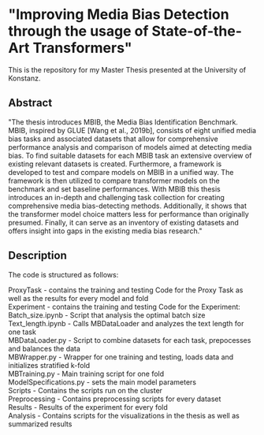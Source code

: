 # "Improving Media Bias Detection through the usage of State-of-the-Art Transformers"

This is the repository for my Master Thesis presented at the University of Konstanz. 

## Abstract

"The thesis introduces MBIB, the Media Bias Identification Benchmark. MBIB, inspired
by GLUE [Wang et al., 2019b], consists of eight unified media bias tasks and
associated datasets that allow for comprehensive performance analysis and comparison
of models aimed at detecting media bias. To find suitable datasets for each MBIB
task an extensive overview of existing relevant datasets is created. Furthermore, a
framework is developed to test and compare models on MBIB in a unified way. The
framework is then utilized to compare transformer models on the benchmark and
set baseline performances. With MBIB this thesis introduces an in-depth and challenging
task collection for creating comprehensive media bias-detecting methods.
Additionally, it shows that the transformer model choice matters less for performance
than originally presumed. Finally, it can serve as an inventory of existing
datasets and offers insight into gaps in the existing media bias research."


## Description

The code is structured as follows:

ProxyTask - contains the training and testing Code for the Proxy Task as well as the results for every model and fold  
Experiment - contains the training and testing Code for the Experiment:  
    Batch_size.ipynb - Script that analysis the optimal batch size  
    Text_length.ipynb - Calls MBDataLoader and analyzes the text length for one task  
    MBDataLoader.py - Script to combine datasets for each task, prepocesses and balances the data  
    MBWrapper.py - Wrapper for one training and testing, loads data and initializes stratified k-fold  
    MBTraining.py - Main training script for one fold  
    ModelSpecifications.py - sets the main model parameters  
    Scripts - Contains the scripts run on the cluster  
Preprocessing - Contains preprocessing scripts for every dataset  
Results - Results of the experiment for every fold   
Analysis - Contains scripts for the visualizations in the thesis as well as summarized results  



